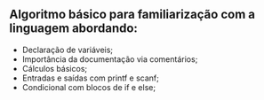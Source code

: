 ## Algoritmo básico para familiarização com a linguagem abordando:
- Declaração de variáveis;
- Importância da documentação via comentários;
- Cálculos básicos;
- Entradas e saídas com printf e scanf;
- Condicional com blocos de if e else;
